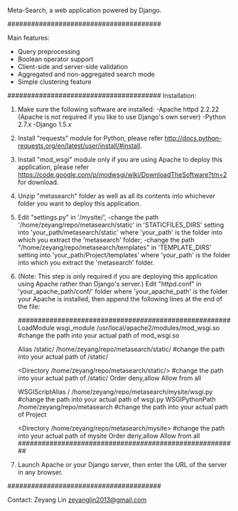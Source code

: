 Meta-Search, a web application powered by Django.

#######################################

Main features:
- Query preprocessing
- Boolean operator support
- Client-side and server-side validation
- Aggregated and non-aggregated search mode
- Simple clustering feature

#######################################
Installation:

1. Make sure the following software are installed:
    -Apache httpd 2.2.22 (Apache is not required if you like to use Django's own server)
    -Python 2.7.x
    -Django 1.5.x

2. Install "requests" module for Python, please refer http://docs.python-requests.org/en/latest/user/install/#install.

3. Install "mod\_wsgi" module only if you are using Apache to deploy this application, please refer https://code.google.com/p/modwsgi/wiki/DownloadTheSoftware?tm=2 for download.

4. Unzip "metasearch" folder as well as all its contents into whichever folder you want to deploy this application.

5. Edit "settings.py" in '/mysite/',
    -change the path '/home/zeyang/repo/metasearch/static' in 'STATICFILES\_DIRS' setting into 'your\_path/metasearch/static' where 'your_path' is the folder into which you extract the 'metasearch' folder;
    -change the path "/home/zeyang/repo/metasearch/templates" in 'TEMPLATE\_DIRS' setting into 'your\_path/Project/templates' where 'your_path' is the folder into which you extract the 'metasearch' folder.

6. (Note: This step is only required if you are deploying this application using Apache rather than Django's server.) Edit "httpd.conf" in 'your\_apache\_path/conf/' folder where 'your\_apache\_path' is the folder your Apache is installed, then append the following lines at the end of the file:

    ######################################################
    LoadModule wsgi\_module /usr/local/apache2/modules/mod\_wsgi.so #change the path into your actual path of mod_wsgi.so

    Alias /static/ /home/zeyang/repo/metasearch/static/ #change the path into your actual path of /static/

    <Directory /home/zeyang/repo/metasearch/static/> #change the path into your actual path of /static/
    Order deny,allow
    Allow from all
    </Directory>

    WSGIScriptAlias / /home/zeyang/repo/metasearch/mysite/wsgi.py #change the path into your actual path of wsgi.py
    WSGIPythonPath /home/zeyang/repo/metasearch #change the path into your actual path of Project

    <Directory /home/zeyang/repo/metasearch/mysite> #change the path into your actual path of mysite
    <Files wsgi.py>
    Order deny,allow
    Allow from all
    </Files>
    </Directory>
    ########################################################
    
7. Launch Apache or your Django server, then enter the URL of the server in any browser.

#######################################

Contact:
Zeyang Lin
zeyanglin2013@gmail.com
